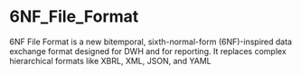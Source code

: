 # 6NF_File_Format
6NF File Format is a new bitemporal, sixth-normal-form (6NF)-inspired data exchange format designed for DWH and for reporting. It replaces complex hierarchical formats like XBRL, XML, JSON, and YAML
